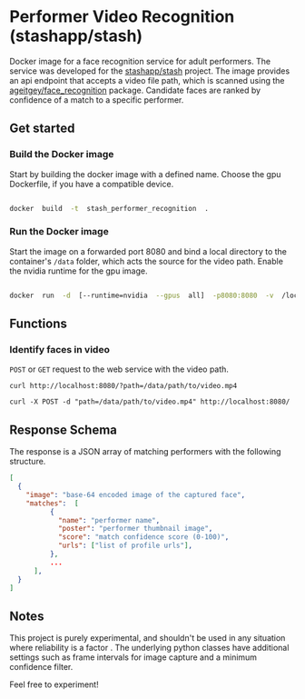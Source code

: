 
# Performer Video Recognition (stashapp/stash)

  

Docker image for a face recognition service for adult performers. The service was developed for the [stashapp/stash](https://github.com/stashapp/stash) project. The image provides an api endpoint that accepts a video file path, which is scanned using the [ageitgey/face_recognition](https://github.com/ageitgey/face_recognition) package. Candidate faces are ranked by confidence of a match to a specific performer.

  

## Get started

  

### Build the Docker image

  

Start by building the docker image with a defined name. Choose the gpu Dockerfile, if you have a compatible device.

  

```bash

docker  build  -t  stash_performer_recognition  .

```

  

### Run the Docker image

  

Start the image on a forwarded port 8080 and bind a local directory to the container's `/data` folder, which acts the source for the video path. Enable the nvidia runtime for the gpu image.

  

```bash

docker  run  -d  [--runtime=nvidia  --gpus  all]  -p8080:8080  -v  /local/path/to/videos:/data  stash_performer_recognition

```

  

## Functions

  

### Identify faces in video

  

`POST` or `GET` request to the web service with the video path.

`curl http://localhost:8080/?path=/data/path/to/video.mp4`

`curl -X POST -d "path=/data/path/to/video.mp4" http://localhost:8080/`

  

## Response Schema

  

The response is a JSON array of matching performers with the following structure.

  ```json
[
	{
	  "image": "base-64 encoded image of the captured face",
	  "matches":  [
			{
			  "name": "performer name",
			  "poster": "performer thumbnail image",
			  "score": "match confidence score (0-100)",
			  "urls": ["list of profile urls"], 
			},
			...
		],
	}
]
```

## Notes

  

This project is purely experimental, and shouldn't be used in any situation where reliability is a factor . The underlying python classes have additional settings such as frame intervals for image capture and a minimum confidence filter.  

Feel free to experiment!